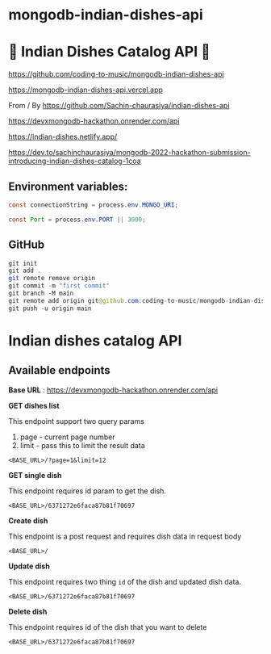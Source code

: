 # mongodb-indian-dishes-api

# 🚀 Indian Dishes Catalog API 🚀

https://github.com/coding-to-music/mongodb-indian-dishes-api

https://mongodb-indian-dishes-api.vercel.app

From / By https://github.com/Sachin-chaurasiya/indian-dishes-api

https://devxmongodb-hackathon.onrender.com/api

https://indian-dishes.netlify.app/

https://dev.to/sachinchaurasiya/mongodb-2022-hackathon-submission-introducing-indian-dishes-catalog-1coa
## Environment variables:

```java
const connectionString = process.env.MONGO_URI;

const Port = process.env.PORT || 3000;
```

## GitHub

```java
git init
git add .
git remote remove origin
git commit -m "first commit"
git branch -M main
git remote add origin git@github.com:coding-to-music/mongodb-indian-dishes-api.git
git push -u origin main
```

# Indian dishes catalog API

## Available endpoints

**Base URL** : https://devxmongodb-hackathon.onrender.com/api

**GET dishes list**

This endpoint support two query params
1. page - current page number
2. limit - pass this to limit the result data

```shell
<BASE_URL>/?page=1&limit=12

```

**GET single dish**

This endpoint requires id param to get the dish.

```shell
<BASE_URL>/6371272e6faca87b81f70697
```

**Create dish**

This endpoint is a post request and requires dish data in request body

```shell
<BASE_URL>/
```
**Update dish**

This endpoint requires two thing `id` of the dish and updated dish data.

```shell
<BASE_URL>/6371272e6faca87b81f70697
```

**Delete dish**

This endpoint requires id of the dish that you want to delete

```shell
<BASE_URL>/6371272e6faca87b81f70697
```

